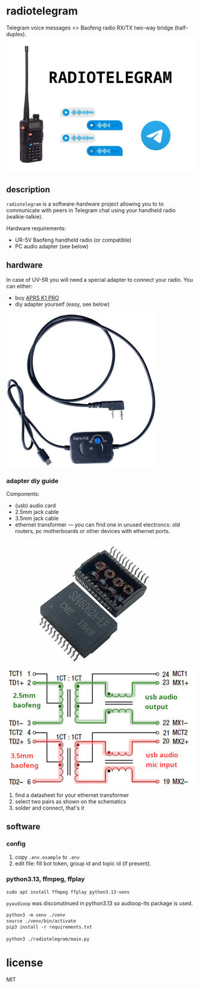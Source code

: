 # radiotelegram

Telegram voice messages <> Baofeng radio RX/TX two-way bridge (half-duplex).
![logo](schematics/logo.jpg)

## description
`radiotelegram` is a software-hardware project allowing you to to communicate with peers in Telegram chat using your handheld radio (walkie-talkie).

Hardware requirements:
- UR-5V Baofeng handheld radio (or compatible)
- PC audio adapter (see below)

## hardware
In case of UV-5R you will need a special adapter to connect your radio. You can either:
- buy [APRS K1 PRO](https://baofengtech.com/product/aprs-k1-pro/) 
- diy adapter yourself (easy, see below)

![aprks1pro adapter photo](schematics/aprsk1pro.jpg)


### adapter diy guide
Components:
- (usb) audio card
- 2.5mm jack cable
- 3.5mm jack cable
- ethernet transformer — you can find one in unused electroncs: old routers, pc motherboards or other devices with ethernet ports.

![example view of an ethernet transformer](schematics/ethernet-transformers.png)
![schematics](schematics/transformers-schematics.jpg)

1. find a datasheet for your ethernet transformer
2. select two pairs as shown on the schematics
3. solder and connect, that's it

## software

### config
1. copy `.env.example` to `.env`
2. edit file: fill bot token, group id and topic id (if present).

### python3.13, ffmpeg, ffplay
```
sudo apt install ffmpeg ffplay python3.13-venv
```

`pyaudioop` was disconutinued in python3.13 so audioop-lts package is used.

    python3 -m venv ./venv
    source ./venv/bin/activate
    pip3 install -r requirements.txt

    python3 ./radiotelegram/main.py

# license
MIT
